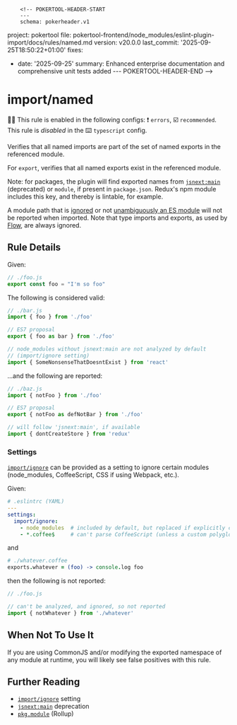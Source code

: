         <!-- POKERTOOL-HEADER-START
        ---
        schema: pokerheader.v1
project: pokertool
file: pokertool-frontend/node_modules/eslint-plugin-import/docs/rules/named.md
version: v20.0.0
last_commit: '2025-09-25T18:50:22+01:00'
fixes:
- date: '2025-09-25'
  summary: Enhanced enterprise documentation and comprehensive unit tests added
        ---
        POKERTOOL-HEADER-END -->
# import/named

💼🚫 This rule is enabled in the following configs: ❗ `errors`, ☑️ `recommended`. This rule is _disabled_ in the ⌨️ `typescript` config.

<!-- end auto-generated rule header -->

Verifies that all named imports are part of the set of named exports in the referenced module.

For `export`, verifies that all named exports exist in the referenced module.

Note: for packages, the plugin will find exported names
from [`jsnext:main`] (deprecated) or `module`, if present in `package.json`.
Redux's npm module includes this key, and thereby is lintable, for example.

A module path that is [ignored] or not [unambiguously an ES module] will not be reported when imported. Note that type imports and exports, as used by [Flow], are always ignored.

[ignored]: ../../README.md#importignore
[unambiguously an ES module]: https://github.com/bmeck/UnambiguousJavaScriptGrammar
[Flow]: https://flow.org/

## Rule Details

Given:

```js
// ./foo.js
export const foo = "I'm so foo"
```

The following is considered valid:

```js
// ./bar.js
import { foo } from './foo'

// ES7 proposal
export { foo as bar } from './foo'

// node_modules without jsnext:main are not analyzed by default
// (import/ignore setting)
import { SomeNonsenseThatDoesntExist } from 'react'
```

...and the following are reported:

```js
// ./baz.js
import { notFoo } from './foo'

// ES7 proposal
export { notFoo as defNotBar } from './foo'

// will follow 'jsnext:main', if available
import { dontCreateStore } from 'redux'
```

### Settings

[`import/ignore`] can be provided as a setting to ignore certain modules (node_modules,
CoffeeScript, CSS if using Webpack, etc.).

Given:

```yaml
# .eslintrc (YAML)
---
settings:
  import/ignore:
    - node_modules  # included by default, but replaced if explicitly configured
    - *.coffee$     # can't parse CoffeeScript (unless a custom polyglot parser was configured)
```

and

```coffeescript
# ./whatever.coffee
exports.whatever = (foo) -> console.log foo
```

then the following is not reported:

```js
// ./foo.js

// can't be analyzed, and ignored, so not reported
import { notWhatever } from './whatever'
```

## When Not To Use It

If you are using CommonJS and/or modifying the exported namespace of any module at
runtime, you will likely see false positives with this rule.

## Further Reading

 - [`import/ignore`] setting
 - [`jsnext:main`] deprecation
 - [`pkg.module`] (Rollup)

[`jsnext:main`]: https://github.com/jsforum/jsforum/issues/5
[`pkg.module`]: https://github.com/rollup/rollup/wiki/pkg.module
[`import/ignore`]: ../../README.md#importignore

